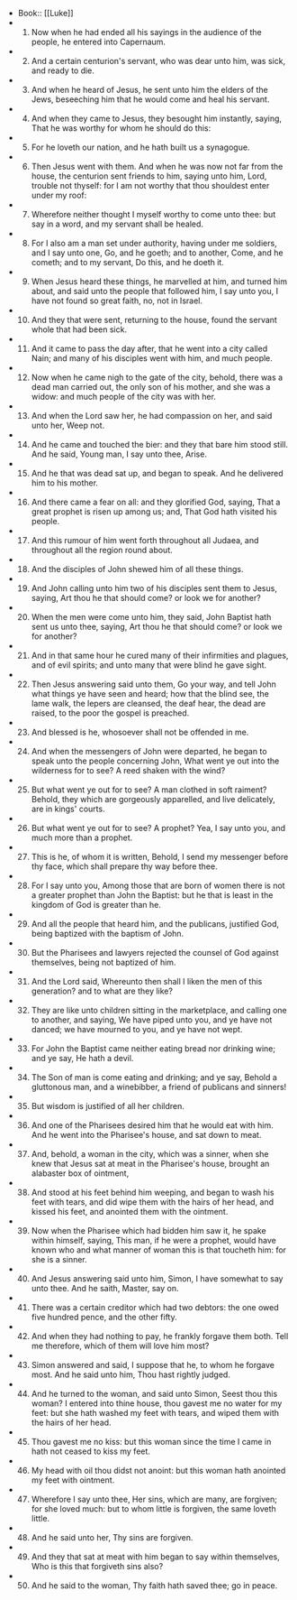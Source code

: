 - Book:: [[Luke]]
- 1. Now when he had ended all his sayings in the audience of the people, he entered into Capernaum.
- 2. And a certain centurion's servant, who was dear unto him, was sick, and ready to die.
- 3. And when he heard of Jesus, he sent unto him the elders of the Jews, beseeching him that he would come and heal his servant.
- 4. And when they came to Jesus, they besought him instantly, saying, That he was worthy for whom he should do this:
- 5. For he loveth our nation, and he hath built us a synagogue.
- 6. Then Jesus went with them. And when he was now not far from the house, the centurion sent friends to him, saying unto him, Lord, trouble not thyself: for I am not worthy that thou shouldest enter under my roof:
- 7. Wherefore neither thought I myself worthy to come unto thee: but say in a word, and my servant shall be healed.
- 8. For I also am a man set under authority, having under me soldiers, and I say unto one, Go, and he goeth; and to another, Come, and he cometh; and to my servant, Do this, and he doeth it.
- 9. When Jesus heard these things, he marvelled at him, and turned him about, and said unto the people that followed him, I say unto you, I have not found so great faith, no, not in Israel.
- 10. And they that were sent, returning to the house, found the servant whole that had been sick.
- 11. And it came to pass the day after, that he went into a city called Nain; and many of his disciples went with him, and much people.
- 12. Now when he came nigh to the gate of the city, behold, there was a dead man carried out, the only son of his mother, and she was a widow: and much people of the city was with her.
- 13. And when the Lord saw her, he had compassion on her, and said unto her, Weep not.
- 14. And he came and touched the bier: and they that bare him stood still. And he said, Young man, I say unto thee, Arise.
- 15. And he that was dead sat up, and began to speak. And he delivered him to his mother.
- 16. And there came a fear on all: and they glorified God, saying, That a great prophet is risen up among us; and, That God hath visited his people.
- 17. And this rumour of him went forth throughout all Judaea, and throughout all the region round about.
- 18. And the disciples of John shewed him of all these things.
- 19. And John calling unto him two of his disciples sent them to Jesus, saying, Art thou he that should come? or look we for another?
- 20. When the men were come unto him, they said, John Baptist hath sent us unto thee, saying, Art thou he that should come? or look we for another?
- 21. And in that same hour he cured many of their infirmities and plagues, and of evil spirits; and unto many that were blind he gave sight.
- 22. Then Jesus answering said unto them, Go your way, and tell John what things ye have seen and heard; how that the blind see, the lame walk, the lepers are cleansed, the deaf hear, the dead are raised, to the poor the gospel is preached.
- 23. And blessed is he, whosoever shall not be offended in me.
- 24. And when the messengers of John were departed, he began to speak unto the people concerning John, What went ye out into the wilderness for to see? A reed shaken with the wind?
- 25. But what went ye out for to see? A man clothed in soft raiment? Behold, they which are gorgeously apparelled, and live delicately, are in kings' courts.
- 26. But what went ye out for to see? A prophet? Yea, I say unto you, and much more than a prophet.
- 27. This is he, of whom it is written, Behold, I send my messenger before thy face, which shall prepare thy way before thee.
- 28. For I say unto you, Among those that are born of women there is not a greater prophet than John the Baptist: but he that is least in the kingdom of God is greater than he.
- 29. And all the people that heard him, and the publicans, justified God, being baptized with the baptism of John.
- 30. But the Pharisees and lawyers rejected the counsel of God against themselves, being not baptized of him.
- 31. And the Lord said, Whereunto then shall I liken the men of this generation? and to what are they like?
- 32. They are like unto children sitting in the marketplace, and calling one to another, and saying, We have piped unto you, and ye have not danced; we have mourned to you, and ye have not wept.
- 33. For John the Baptist came neither eating bread nor drinking wine; and ye say, He hath a devil.
- 34. The Son of man is come eating and drinking; and ye say, Behold a gluttonous man, and a winebibber, a friend of publicans and sinners!
- 35. But wisdom is justified of all her children.
- 36. And one of the Pharisees desired him that he would eat with him. And he went into the Pharisee's house, and sat down to meat.
- 37. And, behold, a woman in the city, which was a sinner, when she knew that Jesus sat at meat in the Pharisee's house, brought an alabaster box of ointment,
- 38. And stood at his feet behind him weeping, and began to wash his feet with tears, and did wipe them with the hairs of her head, and kissed his feet, and anointed them with the ointment.
- 39. Now when the Pharisee which had bidden him saw it, he spake within himself, saying, This man, if he were a prophet, would have known who and what manner of woman this is that toucheth him: for she is a sinner.
- 40. And Jesus answering said unto him, Simon, I have somewhat to say unto thee. And he saith, Master, say on.
- 41. There was a certain creditor which had two debtors: the one owed five hundred pence, and the other fifty.
- 42. And when they had nothing to pay, he frankly forgave them both. Tell me therefore, which of them will love him most?
- 43. Simon answered and said, I suppose that he, to whom he forgave most. And he said unto him, Thou hast rightly judged.
- 44. And he turned to the woman, and said unto Simon, Seest thou this woman? I entered into thine house, thou gavest me no water for my feet: but she hath washed my feet with tears, and wiped them with the hairs of her head.
- 45. Thou gavest me no kiss: but this woman since the time I came in hath not ceased to kiss my feet.
- 46. My head with oil thou didst not anoint: but this woman hath anointed my feet with ointment.
- 47. Wherefore I say unto thee, Her sins, which are many, are forgiven; for she loved much: but to whom little is forgiven, the same loveth little.
- 48. And he said unto her, Thy sins are forgiven.
- 49. And they that sat at meat with him began to say within themselves, Who is this that forgiveth sins also?
- 50. And he said to the woman, Thy faith hath saved thee; go in peace.
